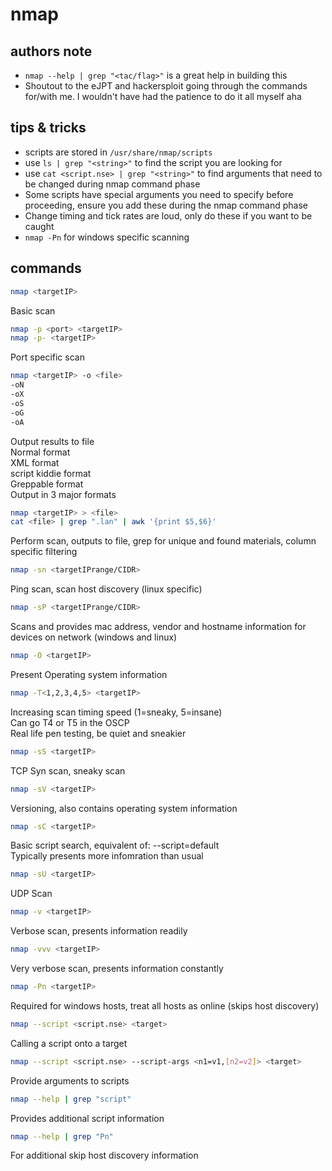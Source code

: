 # nmap

## authors note
- `nmap --help | grep "<tac/flag>"` is a great help in building this
- Shoutout to the eJPT and hackersploit going through the commands for/with me. I wouldn't have had the patience to do it all myself aha

## tips & tricks
- scripts are stored in `/usr/share/nmap/scripts`
- use `ls | grep "<string>"` to find the script you are looking for
- use `cat <script.nse> | grep "<string>"` to find arguments that need to be changed during nmap command phase
- Some scripts have special arguments you need to specify before proceeding, ensure you add these during the nmap command phase
- Change timing and tick rates are loud, only do these if you want to be caught
- `nmap -Pn` for windows specific scanning

## commands

```bash
nmap <targetIP>
```
Basic scan

```bash
nmap -p <port> <targetIP>
nmap -p- <targetIP>
```
Port specific scan

```bash
nmap <targetIP> -o <file>
-oN
-oX
-oS
-oG
-oA
```
Output results to file
<br>
Normal format
<br>
XML format
<br>
script kiddie format
<br>
Greppable format
<br>
Output in 3 major formats

```bash
nmap <targetIP> > <file>
cat <file> | grep ".lan" | awk '{print $5,$6}'
```
Perform scan, outputs to file, grep for unique and found materials, column specific filtering

```bash
nmap -sn <targetIPrange/CIDR>
```
Ping scan, scan host discovery (linux specific)

```bash
nmap -sP <targetIPrange/CIDR>
```
Scans and provides mac address, vendor and hostname information for devices on network (windows and linux)

```bash
nmap -O <targetIP>
```
Present Operating system information

```bash
nmap -T<1,2,3,4,5> <targetIP>
```
Increasing scan timing speed (1=sneaky, 5=insane)
<br>
Can go T4 or T5 in the OSCP
<br>
Real life pen testing, be quiet and sneakier

```bash
nmap -sS <targetIP>
```
TCP Syn scan, sneaky scan

```bash
nmap -sV <targetIP>
```
Versioning, also contains operating system information

```bash
nmap -sC <targetIP>
```
Basic script search, equivalent of: --script=default
<br>
Typically presents more infomration than usual

```bash
nmap -sU <targetIP>
```
UDP Scan

```bash
nmap -v <targetIP>
```
Verbose scan, presents information readily

```bash
nmap -vvv <targetIP>
```
Very verbose scan, presents information constantly

```bash
nmap -Pn <targetIP>
```
Required for windows hosts, treat all hosts as online (skips host discovery)

```bash
nmap --script <script.nse> <target>
```
Calling a script onto a target

```bash
nmap --script <script.nse> --script-args <n1=v1,[n2=v2]> <target>
```
Provide arguments to scripts

```bash
nmap --help | grep "script"
```
Provides additional script information

```bash
nmap --help | grep "Pn"
```
For additional skip host discovery information



